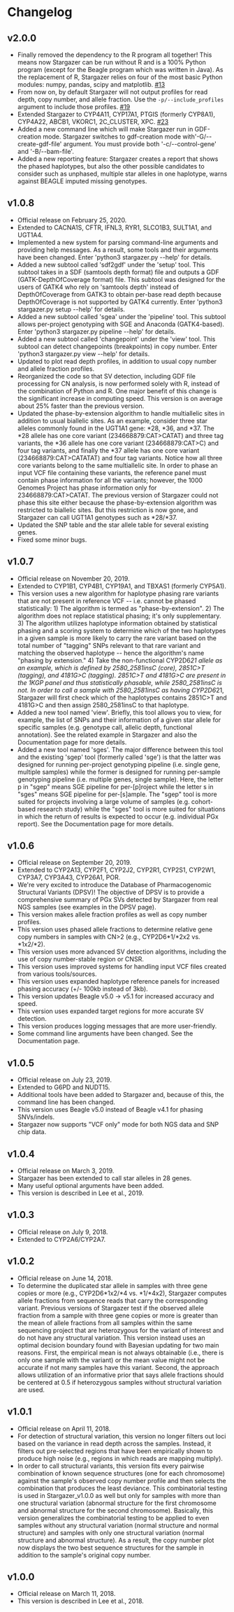 # Changelog

## v2.0.0

* Finally removed the dependency to the R program all together! This means
  now Stargazer can be run without R and is a 100% Python program (except
  for the Beagle program which was written in Java). As the replacement of
  R, Stargazer relies on four of the most basic Python modules: numpy,
  pandas, scipy and matplotlib.
  [#13](https://github.com/NickersonGenomeSciUW/Stargazer/issues/13)
* From now on, by default Stargazer will not output profiles for read depth,
  copy number, and allele fraction. Use the `-p/--include_profiles` argument
  to include those profiles.
  [#19](https://github.com/NickersonGenomeSciUW/Stargazer/issues/19)
* Extended Stargazer to CYP4A11, CYP17A1, PTGIS (formerly CYP8A1),
  CYP4A22, ABCB1, VKORC1, 2C_CLUSTER, XPC.
  [#23](https://github.com/NickersonGenomeSciUW/Stargazer/issues/23)
* Added a new command line which will make Stargazer run in GDF-creation
  mode. Stargazer switches to gdf-creation mode with'-G/--create-gdf-file' 
  argument. You must provide both '-c/--control-gene' and '-B/--bam-file'.
* Added a new reporting feature: Stargazer  creates a report that shows
  the phased haplotypes, but also the other possible candidates to consider 
  such as unphased, multiple star alleles in one haplotype, warns against 
  BEAGLE imputed missing genotypes.

## v1.0.8

* Official release on February 25, 2020.
* Extended to CACNA1S, CFTR, IFNL3, RYR1, SLCO1B3, SULT1A1, and UGT1A4.
* Implemented a new system for parsing command-line arguments and providing
  help messages. As a result, some tools and their arguments have been
  changed. Enter 'python3 stargazer.py --help' for details.
* Added a new subtool called 'sdf2gdf' under the 'setup' tool. This subtool
  takes in a SDF (samtools depth format) file and outputs a GDF
  (GATK-DepthOfCoverage format) file. This subtool was designed for the
  users of GATK4 who rely on 'samtools depth' instead of DepthOfCoverage
  from GATK3 to obtain per-base read depth because DepthOfCoverage is not
  supported by GATK4 currently. Enter 'python3 stargazer.py setup --help'
  for details.
* Added a new subtool called 'sgea' under the 'pipeline' tool. This subtool
  allows per-project genotyping with SGE and Anaconda (GATK4-based). Enter
  'python3 stargazer.py pipeline --help' for details.
* Added a new subtool called 'changepoint' under the 'view' tool. This
  subtool can detect changepoints (breakpoints) in copy number. Enter
  'python3 stargazer.py view --help' for details.
* Updated to plot read depth profiles, in addition to usual copy number
  and allele fraction profiles.
* Reorganized the code so that SV detection, including GDF file processing
  for CN analysis, is now performed solely with R, instead of the
  combination of Python and R. One major benefit of this change is the
  significant increase in computing speed. This version is on average
  about 25% faster than the previous version.
* Updated the phase-by-extension algorithm to handle multiallelic sites
  in addition to usual biallelic sites. As an example, consider three star
  alleles commonly found in the UGT1A1 gene: \*28, \*36, and \*37. The \*28
  allele has one core variant (234668879:CAT>CATAT) and three tag variants,
  the \*36 allele has one core variant (234668879:CAT>C) and four tag
  variants, and finally the \*37 allele has one core variant
  (234668879:CAT>CATATAT) and four tag variants. Notice how all three core
  variants belong to the same multiallelic site. In order to phase an input
  VCF file containing these variants, the reference panel must contain
  phase information for all the variants; however, the 1000 Genomes Project
  has phase information only for 234668879:CAT>CATAT. The previous version
  of Stargazer could not phase this site either because the
  phase-by-extension algorithm was restricted to biallelic sites. But this
  restriction is now gone, and Stargazer can call UGT1A1 genotypes such
  as \*28/\*37.
* Updated the SNP table and the star allele table for several existing genes.
* Fixed some minor bugs.

## v1.0.7

* Official release on November 20, 2019.
* Extended to CYP1B1, CYP4B1, CYP19A1, and TBXAS1 (formerly CYP5A1).
* This version uses a new algorithm for haplotype phasing rare variants
  that are not present in reference VCF -- i.e. cannot be phased
  statistically: 1) The algorithm is termed as "phase-by-extension".
  2) The algorithm does not replace statistical phasing; it's only
  supplementary. 3) The algorithm utilizes haplotype information obtained
  by statistical phasing and a scoring system to determine which of the
  two haplotypes in a given sample is more likely to carry the rare variant
  based on the total number of "tagging" SNPs relevant to that rare variant
  and matching the observed haplotype -- hence the algorithm's name
  "phasing by extension." 4) Take the non-functional CYP2D6*21 allele as an
  example, which is defined by 2580_2581insC (core), 2851C>T (tagging),
  and 4181G>C (tagging). 2851C>T and 4181G>C are present in the 1KGP panel
  and thus statistically phasable, while 2580_2581insC is not. In order to
  call a sample with 2580_2581insC as having CYP2D6*21, Stargazer will first
  check which of the haplotypes contains 2851C>T and 4181G>C and then
  assign 2580_2581insC to that haplotype.
* Added a new tool named 'view'. Briefly, this tool allows you to view,
  for example, the list of SNPs and their information of a given star
  allele for specific samples (e.g. genotype call, allelic depth,
  functional annotation). See the related example in Stargazer and also the
  Documentation page for more details.
* Added a new tool named 'sges'. The major difference between this tool and
  the existing 'sgep' tool (formerly called 'sge') is that the latter was
  designed for running per-project genotyping pipeline (i.e. single gene,
  multiple samples) while the former is designed for running per-sample
  genotyping pipeline (i.e. multiple genes, single sample). Here, the
  letter p in "sgep" means SGE pipeline for per-[p]roject while the
  letter s in "sges" means SGE pipeline for per-[s]ample. The "sgep" tool
  is more suited for projects involving a large volume of samples (e.g.
  cohort-based research study) while the "sges" tool is more suited for
  situations in which the return of results is expected to occur (e.g.
  individual PGx report). See the Documentation page for more details.

## v1.0.6

* Official release on September 20, 2019.
* Extended to CYP2A13, CYP2F1, CYP2J2, CYP2R1, CYP2S1, CYP2W1, CYP3A7,
  CYP3A43, CYP26A1, POR.
* We're very excited to introduce the Database of Pharmacogenomic
  Structural Variants (DPSV)! The objective of DPSV is to provide a
  comprehensive summary of PGx SVs detected by Stargazer from real NGS
  samples (see examples in the DPSV page).
* This version makes allele fraction profiles as well as copy number profiles.
* This version uses phased allele fractions to determine relative gene
  copy numbers in samples with CN>2 (e.g., CYP2D6\*1/\*2x2 vs. \*1x2/\*2).
* This version uses more advanced SV detection algorithms, including the
  use of copy number-stable region or CNSR.
* This version uses improved systems for handling input VCF files created
  from various tools/sources.
* This version uses expanded haplotype reference panels for increased
  phasing accuracy (+/- 100kb instead of 3kb).
* This version updates Beagle v5.0 -> v5.1 for increased accuracy and speed.
* This version uses expanded target regions for more accurate SV detection.
* This version produces logging messages that are more user-friendly.
* Some command line arguments have been changed. See the Documentation page.

## v1.0.5

* Official release on July 23, 2019.
* Extended to G6PD and NUDT15.
* Additional tools have been added to Stargazer and, because of this, the
  command line has been changed.
* This version uses Beagle v5.0 instead of Beagle v4.1 for phasing SNVs/indels.
* Stargazer now supports "VCF only" mode for both NGS data and SNP chip data.

## v1.0.4

* Official release on March 3, 2019.
* Stargazer has been extended to call star alleles in 28 genes.
* Many useful optional arguments have been added.
* This version is described in Lee et al., 2019.

## v1.0.3

* Official release on July 9, 2018.
* Extended to CYP2A6/CYP2A7.

## v1.0.2

* Official release on June 14, 2018.
* To determine the duplicated star allele in samples with three gene copies
  or more (e.g., CYP2D6\*1x2/\*4 vs. \*1/\*4x2), Stargazer computes allele
  fractions from sequence reads that carry the corresponding variant.
  Previous versions of Stargazer test if the observed allele fraction
  from a sample with three gene copies or more is greater than the mean
  of allele fractions from all samples within the same sequencing project
  that are heterozygous for the variant of interest and do not have any
  structural variation. This version instead uses an optimal decision
  boundary found with Bayesian updating for two main reasons. First, the
  empirical mean is not always obtainable (i.e., there is only one sample
  with the variant) or the mean value might not be accurate if not many
  samples have this variant. Second, the approach allows utilization of an
  informative prior that says allele fractions should be centered at 0.5
  if heterozygous samples without structural variation are used.

## v1.0.1

* Official release on April 11, 2018.
* For detection of structural variation, this version no longer filters
  out loci based on the variance in read depth across the samples. Instead,
  it filters out pre-selected regions that have been empirically shown to
  produce high noise (e.g., regions in which reads are mapping multiply).
* In order to call structural variants, this version fits every pairwise
  combination of known sequence structures (one for each chromosome) against
  the sample's observed copy number profile and then selects the combination
  that produces the least deviance. This combinatorial testing is used in
  Stargazer_v1.0.0 as well but only for samples with more than one
  structural variation (abnormal structure for the first chromosome and
  abnormal structure for the second chromosome). Basically, this version
  generalizes the combinatorial testing to be applied to even samples
  without any structural variation (normal structure and normal structure)
  and samples with only one structural variation (normal structure and
  abnormal structure). As a result, the copy number plot now displays the
  two best sequence structures for the sample in addition to the sample's
  original copy number.

## v1.0.0

* Official release on March 11, 2018.
* This version is described in Lee et al., 2018.
